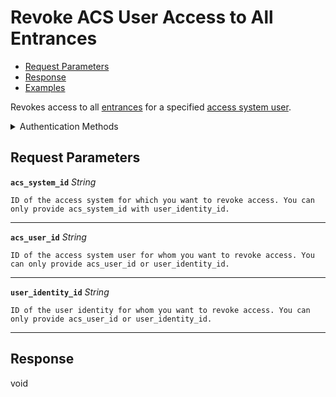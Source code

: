 # Revoke ACS User Access to All Entrances

- [Request Parameters](./#request-parameters)
- [Response](./#response)
- [Examples](./#examples)

Revokes access to all [entrances](https://docs.seam.co/latest/api/acs/entrances) for a specified [access system user](https://docs.seam.co/latest/capability-guides/access-systems/user-management).


<details>

<summary>Authentication Methods</summary>

- API key
- Personal access token
  <br>Must also include the `seam-workspace` header in the request.

To learn more, see [Authentication](https://docs.seam.co/latest/api/authentication).
</details>

## Request Parameters

**`acs_system_id`** *String*

````
ID of the access system for which you want to revoke access. You can only provide acs_system_id with user_identity_id.
````

---

**`acs_user_id`** *String*

````
ID of the access system user for whom you want to revoke access. You can only provide acs_user_id or user_identity_id.
````

---

**`user_identity_id`** *String*

````
ID of the user identity for whom you want to revoke access. You can only provide acs_user_id or user_identity_id.
````

---


## Response

void

